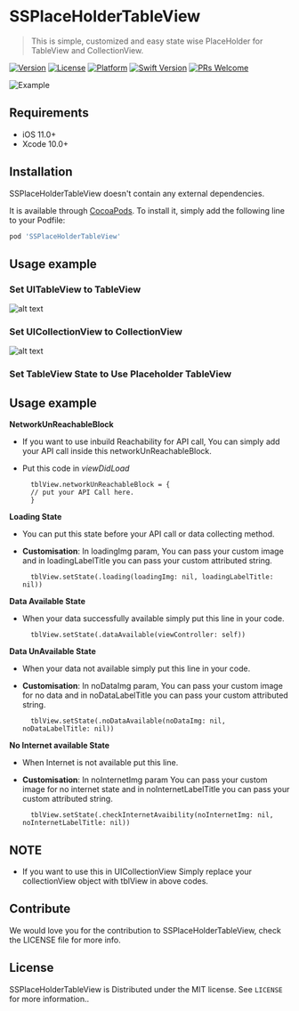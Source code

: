 # SSPlaceHolderTableView

> This is simple, customized and easy state wise PlaceHolder for TableView and CollectionView.

[![Version](https://img.shields.io/cocoapods/v/SSPlaceHolderTableView.svg?style=flat)](https://cocoapods.org/pods/SSPlaceHolderTableView)
[![License][license-image]][license-url]
[![Platform](https://img.shields.io/cocoapods/p/SSPlaceHolderTableView.svg?style=flat)](https://cocoapods.org/pods/SSPlaceHolderTableView)
[![Swift Version][swift-image]][swift-url]
[![PRs Welcome][PR-image]][PR-url]

![Example](https://media.giphy.com/media/TL6hrx7L4YUXh8HnnX/giphy.gif)
## Requirements

- iOS 11.0+
- Xcode 10.0+

## Installation
SSPlaceHolderTableView doesn't contain any external dependencies.

It is available through [CocoaPods](https://cocoapods.org/pods/SSPlaceHolderTableView). To install
it, simply add the following line to your Podfile:

```ruby
pod 'SSPlaceHolderTableView'
```

## Usage example

### Set UITableView to TableView
![alt text](https://raw.githubusercontent.com/simformsolutions/SSPlaceHolderTableView/master/SSPlaceHolderTableView/ScreenShot/TableView.png)


### Set UICollectionView to CollectionView
![alt text](https://raw.githubusercontent.com/simformsolutions/SSPlaceHolderTableView/master/SSPlaceHolderTableView/ScreenShot/CollectionView.png)

### Set TableView State to Use Placeholder TableView

## Usage example

**NetworkUnReachableBlock**
- If you want to use inbuild Reachability for API call, You can simply add your API call inside this networkUnReachableBlock.
- Put this code in *viewDidLoad*


        tblView.networkUnReachableBlock = {
        // put your API Call here.
        }
        
**Loading State**   
- You can put this state before your API call or data collecting method.
- **Customisation**: In loadingImg param, You can pass your custom image and in loadingLabelTitle you can pass your custom attributed string.


        tblView.setState(.loading(loadingImg: nil, loadingLabelTitle: nil))

**Data Available State**   
- When your data successfully available simply put this line in your code.


        tblView.setState(.dataAvailable(viewController: self))

**Data UnAvailable State**   
- When your data not available simply put this line in your code.
- **Customisation**: In noDataImg param, You can pass your custom image for no data and in noDataLabelTitle you can pass your custom attributed string.


        tblView.setState(.noDataAvailable(noDataImg: nil, noDataLabelTitle: nil))
**No Internet available State**       
- When Internet is not available put this line.
- **Customisation**: In noInternetImg param You can pass your custom image for no internet state and in noInternetLabelTitle you can pass your custom attributed string.


        tblView.setState(.checkInternetAvaibility(noInternetImg: nil, noInternetLabelTitle: nil))
## NOTE
- If you want to use this in UICollectionView Simply replace your collectionView object with tblView in above codes.

## Contribute

We would love you for the contribution to SSPlaceHolderTableView, check the LICENSE file for more info.

## License

SSPlaceHolderTableView is Distributed under the MIT license. See ``LICENSE`` for more information..


[PR-image]:https://img.shields.io/badge/PRs-welcome-brightgreen.svg?style=flat-square
[PR-url]:http://makeapullrequest.com
[swift-image]:https://img.shields.io/badge/swift-4.2-orange.svg
[swift-url]: https://swift.org/
[license-image]: https://img.shields.io/badge/License-MIT-blue.svg
[license-url]: LICENSE
